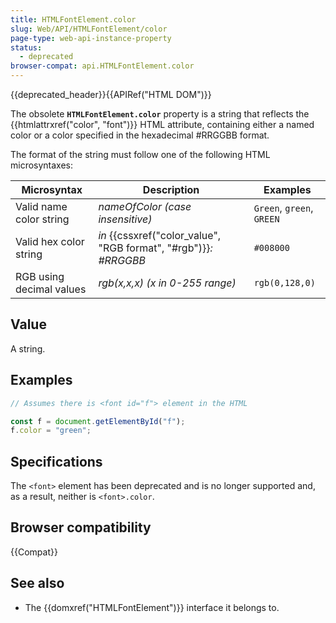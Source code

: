 ```yaml
---
title: HTMLFontElement.color
slug: Web/API/HTMLFontElement/color
page-type: web-api-instance-property
status:
  - deprecated
browser-compat: api.HTMLFontElement.color
---
```


{{deprecated_header}}{{APIRef("HTML DOM")}}

The obsolete
**`HTMLFontElement.color`**
property is a string that reflects the {{htmlattrxref("color",
    "font")}} HTML attribute, containing either a named color or a color specified in the
hexadecimal #RRGGBB format.

The format of the string must follow one of the following HTML microsyntaxes:

| Microsyntax              | Description                                                      | Examples                  |
| ------------------------ | ---------------------------------------------------------------- | ------------------------- |
| Valid name color string  | _nameOfColor (case insensitive)_                                 | `Green`, `green`, `GREEN` |
| Valid hex color string   | _in_ {{cssxref("color_value", "RGB format", "#rgb")}}_: #RRGGBB_ | `#008000`                 |
| RGB using decimal values | _rgb(x,x,x) (x in 0-255 range)_                                  | `rgb(0,128,0)`            |

## Value

A string.

## Examples

```js
// Assumes there is <font id="f"> element in the HTML

const f = document.getElementById("f");
f.color = "green";
```

## Specifications

The `<font>` element has been deprecated and is no longer supported and, as a result, neither is `<font>.color`.

## Browser compatibility

{{Compat}}

## See also

- The {{domxref("HTMLFontElement")}} interface it belongs to.
